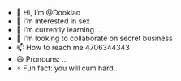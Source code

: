 - 👋 Hi, I’m @Dooklao
- 👀 I’m interested in sex
- 🌱 I’m currently learning ...
- 💞️ I’m looking to collaborate on secret business 
- 📫 How to reach me 4706344343
- 😄 Pronouns: ...
- ⚡ Fun fact: you will cum hard..

<!---
Dooklao/Dooklao is a ✨ special ✨ repository because its `README.md` (this file) appears on your GitHub profile.
You can click the Preview link to take a look at your changes.
--->
